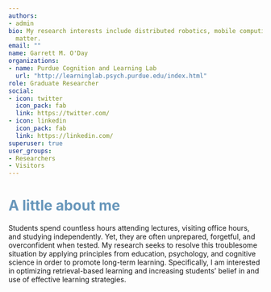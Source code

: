 ```yaml
---
authors:
- admin
bio: My research interests include distributed robotics, mobile computing and programmable
  matter.
email: ""
name: Garrett M. O'Day
organizations:
- name: Purdue Cognition and Learning Lab
  url: "http://learninglab.psych.purdue.edu/index.html"
role: Graduate Researcher
social:
- icon: twitter
  icon_pack: fab
  link: https://twitter.com/
- icon: linkedin
  icon_pack: fab
  link: https://linkedin.com/  
superuser: true
user_groups:
- Researchers
- Visitors
---
```


# <span style="color:#6897bb"> A little about me </span>

Students spend countless hours attending lectures, visiting office hours, and studying independently. Yet, they are often unprepared, forgetful, and overconfident when tested. My research seeks to resolve this troublesome situation by applying principles from education, psychology, and cognitive science in order to promote long-term learning. Specifically, I am interested in optimizing retrieval-based learning and increasing students’ belief in and use of effective learning strategies.
